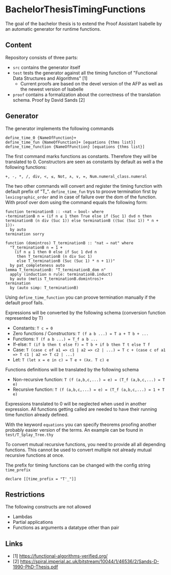 # BachelorThesisTimingFunctions
The goal of the bachelor thesis is to extend the Proof Assistant Isabelle
by an automatic generator for runtime functions.

## Content
Repository consists of three parts:
- `src` contains the generator itself
- `test` tests the generator against all the timing function of "Functional Data Structures and Algorithms" [1]
  - Current proofs are based on the devel version of the AFP as well as the newest version of Isabelle
- `proof` contains a formalization about the correctness of the translation schema. Proof by David Sands [2]

## Generator
The generator implements the following commands
```Isabelle
define_time_0 {NameOfFunction}+
define_time_fun {NameOfFunction}+ [equations {thms list}]
define_time_function {NameOfFunction} [equations {thms list}]
```
The first command marks functions as constants. Therefore they will be translated to 0.
Constructors are seen as constants by default as well a the following functions:
```Isabelle
+, -, *, /, div, <, ≤, Not, ∧, ∨, =, Num.numeral_class.numeral
```

The two other commands will convert and register the timing function with default prefix of "T_".
`define_time_fun` trys to proove termination first by `lexicographic_order` and in case of failure over the dom of the function.
With proof over dom using the command equals the following form:
```Isabelle
function terminationB :: ‹nat ⇒ bool› where
‹terminationB n = (if n ≤ 1 then True else if (Suc 1) dvd n then terminationB (n div (Suc 1)) else terminationB ((Suc (Suc 1)) * n + 1))›
  by auto
termination sorry

function (domintros) T_terminationB :: "nat ⇒ nat" where
  "T_terminationB n = 1 +
    (if n ≤ 1 then 0 else if Suc 1 dvd n
     then T_terminationB (n div Suc 1)
     else T_terminationB (Suc (Suc 1) * n + 1))"
  by pat_completeness auto
lemma T_terminationB: "T_terminationB_dom n"
  apply (induction n rule: terminationB.induct)
  by auto (metis T_terminationB.domintros)+
termination
  by (auto simp: T_terminationB)
```
Using `define_time_function` you can proove termination manually if the default proof fails.

Expressions will be converted by the following schema (conversion function represented by T)
- Constants: `T c = 0`
- Zero functions / Constructors: `T (f a b ...) = T a + T b + ...`
- Functions: `T (f a b ...) = T_f a b ...`
- If-else: `T (if b then t else f) = T b + if b then T t else T f`
- Case: `T (case c of a1 => c1 | a2 => c2 | ...) = T c + (case c of a1 => T c1 | a2 => T c2 | ...)`
- Let: `T (let x = e in c) = T e + (λx. T c) e`

Functions definitions will be translated by the following schema
- Non-recursive function: `T (f (a,b,c,...) = e) = (T_f (a,b,c,...) = T e)`
- Recursive function: `T (f (a,b,c,...) = e) = (T_f (a,b,c,...) = 1 + T e)`

Expressions translated to 0 will be neglected when used in another expression.
All functions getting called are needed to have their running time function already defined.

With the keyword `equations` you can specify theorems proofing another probably easier version of the terms.
An example can be found in `test/T_Splay_Tree.thy`

To convert mutual recursive functions, you need to provide all all depending functions.
This cannot be used to convert multiple not already mutual recursive functions at once.

The prefix for timing functions can be changed with the config string `time_prefix`
```Isabelle
declare [[time_prefix = "T'_"]]
```

## Restrictions
The following constructs are not allowed
- Lambdas
- Partial applications
- Functions as arguments a datatype other than pair

## Links
- [1] https://functional-algorithms-verified.org/
- [2] https://spiral.imperial.ac.uk/bitstream/10044/1/46536/2/Sands-D-1990-PhD-Thesis.pdf
